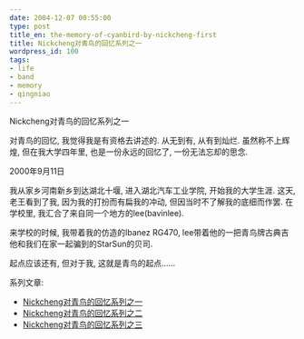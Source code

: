 ```yaml
---
date: 2004-12-07 00:55:00
type: post
title_en: the-memory-of-cyanbird-by-nickcheng-first
title: Nickcheng对青鸟的回忆系列之一
wordpress_id: 100
tags:
- life
- band
- memory
- qingniao
---
```


Nickcheng对青鸟的回忆系列之一

对青鸟的回忆, 我觉得我是有资格去讲述的. 从无到有, 从有到灿烂. 虽然称不上辉煌, 但在我大学四年里, 也是一份永远的回忆了, 一份无法忘却的思念.

2000年9月11日

我从家乡河南新乡到达湖北十堰, 进入湖北汽车工业学院, 开始我的大学生涯. 这天, 老王看到了我, 因为我的打扮而有扁我的冲动, 但因当时不了解我的底细而作罢. 在学校里, 我汇合了来自同一个地方的lee(bavinlee).

来学校的时候, 我带着我的仿造的Ibanez RG470, lee带着他的一把青鸟牌古典吉他和我们在家一起骗到的StarSun的贝司.

起点应该还有, 但对于我, 这就是青鸟的起点......

系列文章:
	
* [Nickcheng对青鸟的回忆系列之一](http://nickcheng.com/2004/12/07/the-memory-of-cyanbird-by-nickcheng-first/)
* [Nickcheng对青鸟的回忆系列之二](http://nickcheng.com/2004/12/19/the-memory-of-cyanbird-by-nickcheng-second/)
* [Nickcheng对青鸟的回忆系列之三](http://nickcheng.com/2005/06/19/memory-of-cyanbird-3-by-nickcheng/)


